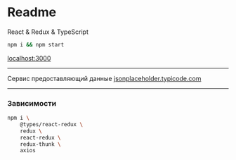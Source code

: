 # Readme
React & Redux & TypeScript
```bash
npm i && npm start
```
<a href="http://localhost:3000" target="_blank">localhost:3000</a>

----

Сервис предоставляющий данные <a href="https://jsonplaceholder.typicode.com/" target="_blank">jsonplaceholder.typicode.com</a>

----

### Зависимости
```bash
npm i \
    @types/react-redux \
    redux \
    react-redux \
    redux-thunk \
    axios
```
